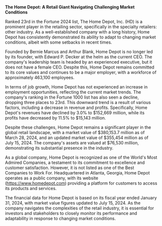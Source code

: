 **The Home Depot: A Retail Giant Navigating Challenging Market Conditions**

Ranked 23rd in the Fortune 2024 list, The Home Depot, Inc. (HD) is a prominent player in the retailing sector, specifically in the specialty retailers: other industry. As a well-established company with a long history, Home Depot has consistently demonstrated its ability to adapt to changing market conditions, albeit with some setbacks in recent times.

Founded by Bernie Marcus and Arthur Blank, Home Depot is no longer led by its founder, with Edward P. Decker at the helm as the current CEO. The company's leadership team is headed by an experienced executive, but it does not have a female CEO. Despite this, Home Depot remains committed to its core values and continues to be a major employer, with a workforce of approximately 463,100 employees.

In terms of job growth, Home Depot has not experienced an increase in employment opportunities, reflecting the current market trends. The company's ranking in the Fortune 1000 list has also seen a decline, dropping three places to 23rd. This downward trend is a result of various factors, including a decrease in revenue and profits. Specifically, Home Depot's revenues have declined by 3.0% to $152,669 million, while its profits have decreased by 11.5% to $15,143 million.

Despite these challenges, Home Depot remains a significant player in the global retail landscape, with a market value of $380,153.7 million as of March 28, 2024, and an updated market value of $355,454 million as of July 15, 2024. The company's assets are valued at $76,530 million, demonstrating its substantial presence in the industry.

As a global company, Home Depot is recognized as one of the World's Most Admired Companies, a testament to its commitment to excellence and customer satisfaction. However, it is not listed as one of the Best Companies to Work For. Headquartered in Atlanta, Georgia, Home Depot operates as a public company, with its website (https://www.homedepot.com) providing a platform for customers to access its products and services.

The financial data for Home Depot is based on its fiscal year ended January 31, 2024, with market value figures updated to July 15, 2024. As the company navigates the complexities of the retail industry, it is essential for investors and stakeholders to closely monitor its performance and adaptability in response to changing market conditions.